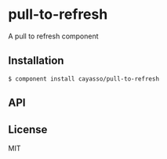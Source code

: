 
# pull-to-refresh

  A pull to refresh component

## Installation

    $ component install cayasso/pull-to-refresh

## API

   

## License

  MIT
